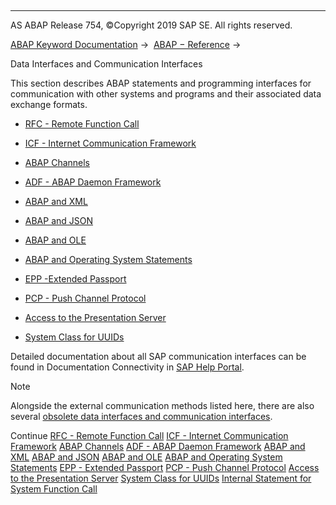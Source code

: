   

* * *

AS ABAP Release 754, ©Copyright 2019 SAP SE. All rights reserved.

[ABAP Keyword Documentation](javascript:call_link\('abenabap.htm'\)) →  [ABAP − Reference](javascript:call_link\('abenabap_reference.htm'\)) → 

Data Interfaces and Communication Interfaces

This section describes ABAP statements and programming interfaces for communication with other systems and programs and their associated data exchange formats.

-   [RFC - Remote Function Call](javascript:call_link\('abenrfc.htm'\))

-   [ICF - Internet Communication Framework](javascript:call_link\('abenicf.htm'\))

-   [ABAP Channels](javascript:call_link\('abenabap_channels.htm'\))

-   [ADF - ABAP Daemon Framework](javascript:call_link\('abenabap_daemon.htm'\))

-   [ABAP and XML](javascript:call_link\('abenabap_xml.htm'\))

-   [ABAP and JSON](javascript:call_link\('abenabap_json.htm'\))

-   [ABAP and OLE](javascript:call_link\('abenole2.htm'\))

-   [ABAP and Operating System Statements](javascript:call_link\('abenabap_system_commands.htm'\))

-   [EPP -Extended Passport](javascript:call_link\('abenepp.htm'\))

-   [PCP - Push Channel Protocol](javascript:call_link\('abenpcp.htm'\))

-   [Access to the Presentation Server](javascript:call_link\('abenfrontend_services.htm'\))

-   [System Class for UUIDs](javascript:call_link\('abencl_system_uuid.htm'\))

Detailed documentation about all SAP communication interfaces can be found in Documentation Connectivity in [SAP Help Portal](http://help.sap.com).

Note

Alongside the external communication methods listed here, there are also several [obsolete data interfaces and communication interfaces](javascript:call_link\('abenextern_obsolete.htm'\)).

Continue
[RFC - Remote Function Call](javascript:call_link\('abenrfc.htm'\))
[ICF - Internet Communication Framework](javascript:call_link\('abenicf.htm'\))
[ABAP Channels](javascript:call_link\('abenabap_channels.htm'\))
[ADF - ABAP Daemon Framework](javascript:call_link\('abenabap_daemon.htm'\))
[ABAP and XML](javascript:call_link\('abenabap_xml.htm'\))
[ABAP and JSON](javascript:call_link\('abenabap_json.htm'\))
[ABAP and OLE](javascript:call_link\('abenole2.htm'\))
[ABAP and Operating System Statements](javascript:call_link\('abenabap_system_commands.htm'\))
[EPP - Extended Passport](javascript:call_link\('abenepp.htm'\))
[PCP - Push Channel Protocol](javascript:call_link\('abenpcp.htm'\))
[Access to the Presentation Server](javascript:call_link\('abenfrontend_services.htm'\))
[System Class for UUIDs](javascript:call_link\('abencl_system_uuid.htm'\))
[Internal Statement for System Function Call](javascript:call_link\('abendata_communication_internal.htm'\))